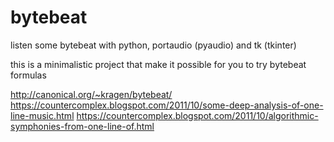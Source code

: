 # bytebeat
listen some bytebeat with python, portaudio (pyaudio) and tk (tkinter)

this is a minimalistic project that make it possible for you to try bytebeat formulas

http://canonical.org/~kragen/bytebeat/
https://countercomplex.blogspot.com/2011/10/some-deep-analysis-of-one-line-music.html
https://countercomplex.blogspot.com/2011/10/algorithmic-symphonies-from-one-line-of.html
